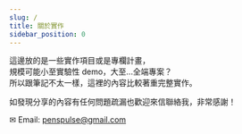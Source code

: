 ```yaml
---
slug: /
title: 關於實作
sidebar_position: 0
---
```


這邊放的是一些實作項目或是專欄計畫，  
規模可能小至實驗性 demo，大至...全端專案？  
所以跟筆記不太一樣，這裡的內容比較著重完整實作。  

如發現分享的內容有任何問題疏漏也歡迎來信聯絡我，非常感謝！

✉ Email: penspulse@gmail.com